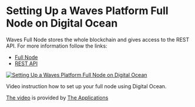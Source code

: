 # Setting Up a Waves Platform Full Node on Digital Ocean

Waves Full Node stores the whole blockchain and gives access to the REST API.
For more information follow the links:
 * [Full Node](en/waves-full-node/what-is-a-full-node.md)
 * [REST API](/)


[![Setting Up a Waves Platform Full Node on Digital Ocean](http://img.youtube.com/vi/CDmMeZlzKbk/0.jpg)](http://www.youtube.com/watch?v=CDmMeZlzKbk "Setting Up a Waves Platform Full Node on Digital Ocean")

Video instruction how to set up your full node using Digital Ocean.

[The video](http://www.youtube.com/watch?v=CDmMeZlzKbk) is provided by [The Applications](https://github.com/theapplicationist)
